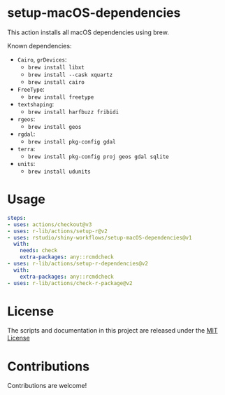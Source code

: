 # setup-macOS-dependencies

<!-- [![RStudio community](https://img.shields.io/badge/community-github--actions-blue?style=social&logo=rstudio&logoColor=75AADB)](https://community.rstudio.com/new-topic?category=Package%20development&tags=github-actions) -->

This action installs all macOS dependencies using brew.

Known dependencies:
* `Cairo`, `grDevices`:
  * `brew install libxt`
  * `brew install --cask xquartz`
  * `brew install cairo`
* `FreeType`:
  * `brew install freetype`
* `textshaping`:
  * `brew install harfbuzz fribidi`
* `rgeos`:
  * `brew install geos`
* `rgdal`:
  * `brew install pkg-config gdal`
* `terra`:
  * `brew install pkg-config proj geos gdal sqlite`
* `units`:
  * `brew install udunits`


# Usage

```yaml
steps:
- uses: actions/checkout@v3
- uses: r-lib/actions/setup-r@v2
- uses: rstudio/shiny-workflows/setup-macOS-dependencies@v1
  with:
    needs: check
    extra-packages: any::rcmdcheck
- uses: r-lib/actions/setup-r-dependencies@v2
  with:
    extra-packages: any::rcmdcheck
- uses: r-lib/actions/check-r-package@v2
```

# License

The scripts and documentation in this project are released under the [MIT License](LICENSE)

# Contributions

Contributions are welcome!
